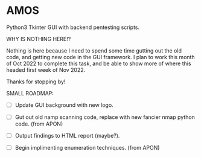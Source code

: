 # AMOS
Python3 Tkinter GUI with backend pentesting scripts.

WHY IS NOTHING HERE!? 

Nothing is here because I need to spend some time gutting out the old code, and getting new code in the GUI framework.  I plan to work this month of Oct 2022 to complete this task, and be able to show more of where this headed first week of Nov 2022.


Thanks for stopping by!

SMALL ROADMAP:
- [ ] Update GUI background with new logo.
- [ ] Gut out old namp scanning code, replace with new fancier nmap python code. (from APON)
- [ ] Output findings to HTML report (maybe?).
- [ ] Begin implimenting enumeration techniques. (from APON)

